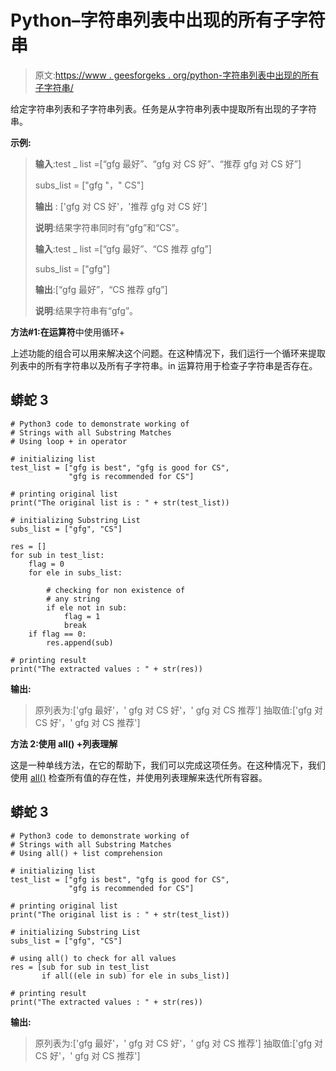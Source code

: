 # Python–字符串列表中出现的所有子字符串

> 原文:[https://www . geesforgeks . org/python-字符串列表中出现的所有子字符串/](https://www.geeksforgeeks.org/python-all-occurrences-of-substring-from-the-list-of-strings/)

给定字符串列表和子字符串列表。任务是从字符串列表中提取所有出现的子字符串。

**示例:**

> **输入**:test _ list =[“gfg 最好”、“gfg 对 CS 好”、“推荐 gfg 对 CS 好”]
> 
> subs_list = ["gfg "，" CS"]
> 
> **输出** : ['gfg 对 CS 好'，'推荐 gfg 对 CS 好']
> 
> **说明**:结果字符串同时有“gfg”和“CS”。
> 
> **输入**:test _ list =[“gfg 最好”、“CS 推荐 gfg”]
> 
> subs_list = ["gfg"]
> 
> **输出**:[“gfg 最好”，“CS 推荐 gfg”]
> 
> **说明**:结果字符串有“gfg”。

**方法#1:在运算符**中使用循环+

上述功能的组合可以用来解决这个问题。在这种情况下，我们运行一个循环来提取列表中的所有字符串以及所有子字符串。in 运算符用于检查子字符串是否存在。

## 蟒蛇 3

```
# Python3 code to demonstrate working of 
# Strings with all Substring Matches
# Using loop + in operator

# initializing list
test_list = ["gfg is best", "gfg is good for CS",
             "gfg is recommended for CS"] 

# printing original list
print("The original list is : " + str(test_list))

# initializing Substring List 
subs_list = ["gfg", "CS"]

res = []
for sub in test_list:
    flag = 0
    for ele in subs_list:

        # checking for non existence of 
        # any string 
        if ele not in sub:
            flag = 1 
            break
    if flag == 0:
        res.append(sub)

# printing result 
print("The extracted values : " + str(res))
```

**输出:**

> 原列表为:['gfg 最好'，' gfg 对 CS 好'，' gfg 对 CS 推荐']
> 抽取值:['gfg 对 CS 好'，' gfg 对 CS 推荐']

**方法 2:使用 all() +列表理解**

这是一种单线方法，在它的帮助下，我们可以完成这项任务。在这种情况下，我们使用 [all()](https://www.geeksforgeeks.org/any-all-in-python/) 检查所有值的存在性，并使用列表理解来迭代所有容器。

## 蟒蛇 3

```
# Python3 code to demonstrate working of 
# Strings with all Substring Matches
# Using all() + list comprehension

# initializing list
test_list = ["gfg is best", "gfg is good for CS",
             "gfg is recommended for CS"] 

# printing original list
print("The original list is : " + str(test_list))

# initializing Substring List 
subs_list = ["gfg", "CS"]

# using all() to check for all values
res = [sub for sub in test_list 
       if all((ele in sub) for ele in subs_list)]

# printing result 
print("The extracted values : " + str(res))
```

**输出:**

> 原列表为:['gfg 最好'，' gfg 对 CS 好'，' gfg 对 CS 推荐']
> 抽取值:['gfg 对 CS 好'，' gfg 对 CS 推荐']